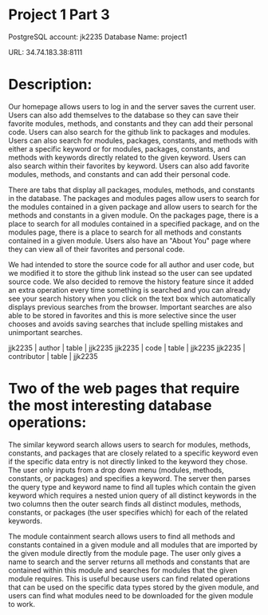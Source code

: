 # Project 1 Part 3

PostgreSQL account: jk2235
Database Name: project1

URL: 34.74.183.38:8111

# Description: 

Our homepage allows users to log in and the server saves the current user. Users can also add themselves to the database so they can save their favorite modules, methods, and constants and they can add their personal code. Users can also search for the github link to packages and modules. Users can also search for modules, packages, constants, and methods with either a specific keyword or for modules, packages, constants, and methods with keywords directly related to the given keyword. Users can also search within their favorites by keyword. Users can also add favorite modules, methods, and constants and can add their personal code.

There are tabs that display all packages, modules, methods, and constants in the database. The packages and modules pages allow users to search for the modules contained in a given package and allow users to search for the methods and constants in a given module. On the packages page, there is a place to search for all modules contained in a specified package, and on the modules page, there is a place to search for all methods and constants contained in a given module. Users also have an "About You" page where they can view all of their favorites and personal code.

We had intended to store the source code for all author and user code, but we modified it to store the github link instead so the user can see updated source code. We also decided to remove the history feature since it added an extra operation every time something is searched and you can already see your search history when you click on the text box which automatically displays previous searches from the browser. Important searches are also able to be stored in favorites and this is more selective since the user chooses and avoids saving searches that include spelling mistakes and unimportant searches.

 jjk2235 | author                      | table | jjk2235
 jjk2235 | code                        | table | jjk2235
 jjk2235 | contributor                 | table | jjk2235


# Two of the web pages that require the most interesting database operations:

The similar keyword search allows users to search for modules, methods, constants, and packages that are closely related to a specific keyword even if the specific data entry is not directly linked to the keyword they chose. The user only inputs from a drop down menu (modules, methods, constants, or packages) and specifies a keyword. The server then parses the query type and keyword name to find all tuples which contain the given keyword which requires a nested union query of all distinct keywords in the two columns then the outer search finds all distinct modules, methods, constants, or packages (the user specifies which) for each of the related keywords.

The module containment search allows users to find all methods and constants contained in a given module and all modules that are imported by the given module directly from the module page. The user only gives a name to search and the server returns all methods and constants that are contained within this module and searches for modules that the given module requires. This is useful because users can find related operations that can be used on the specific data types stored by the given module, and users can find what modules need to be downloaded for the given module to work.
